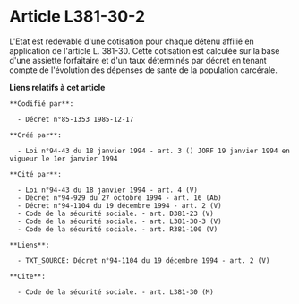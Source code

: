 # Article L381-30-2

L'Etat est redevable d'une cotisation pour chaque détenu affilié en application de l'article  L. 381-30. Cette cotisation est
calculée sur la base d'une assiette forfaitaire et d'un taux déterminés par décret en tenant compte de l'évolution des
dépenses de santé de la population carcérale.

**Liens relatifs à cet article**

	**Codifié par**:

	  - Décret n°85-1353 1985-12-17

	**Créé par**:

	  - Loi n°94-43 du 18 janvier 1994 - art. 3 () JORF 19 janvier 1994 en vigueur le 1er janvier 1994

	**Cité par**:

	  - Loi n°94-43 du 18 janvier 1994 - art. 4 (V)
	  - Décret n°94-929 du 27 octobre 1994 - art. 16 (Ab)
	  - Décret n°94-1104 du 19 décembre 1994 - art. 2 (V)
	  - Code de la sécurité sociale. - art. D381-23 (V)
	  - Code de la sécurité sociale. - art. L381-30-3 (V)
	  - Code de la sécurité sociale. - art. R381-100 (V)

	**Liens**:

	  - TXT_SOURCE: Décret n°94-1104 du 19 décembre 1994 - art. 2 (V)

	**Cite**:

	  - Code de la sécurité sociale. - art. L381-30 (M)

